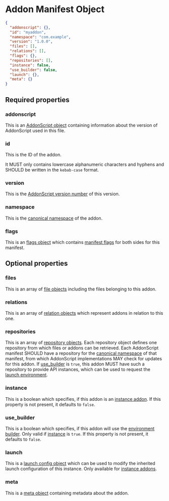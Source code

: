 # Addon Manifest Object

```json
{
  "addonscript": {},
  "id": "myaddon",
  "namespace": "com.example",
  "version": "1.0.0",
  "files": [],
  "relations": [],
  "flags": {},
  "repositories": [],
  "instance": false,
  "use_builder": false,
  "launch": {},
  "meta": {}
}
```

## Required properties

### addonscript

This is an [AddonScript object](addonscript.md) containing information about the version of AddonScript used in this file.

### id

This is the ID of the addon.

It MUST only contains lowercase alphanumeric characters and hyphens and SHOULD be written in the `kebab-case` format.

### version

This is the [AddonScript version number](../concepts/versioning.md#addonscript-version-numbers) of this version.

### namespace

This is the [canonical namespace](../concepts/namespaces.md#canonical-namespaces) of the addon.

### flags

This is an [flags object](flags.md) which contains [manifest flags](../concepts/flags.md#manifest-flags) for both sides for this manifest.

## Optional properties

### files

This is an array of [file objects](file.md) including the files belonging to this addon.

### relations

This is an array of [relation objects](relation.md) which represent addons in relation to this one.

### repositories

This is an array of [repository objects](repository.md). Each repository object defines one repository from which files or
addons can be retrieved. Each AddonScript manifest SHOULD have a repository for the [canonical namespace](#namespace) of 
that manifest, from which AddonScript implementations MAY check for updates for this addon. If [use_builder](#use_builder) is `true`, 
this addon MUST have such a repository to provide API instances, which can be used to request the 
[launch environment](../api/features/builder.md#build-launch-environment).

### instance

This is a boolean which specifies, if this addon is an [instance addon](../concepts/instance.md). 
If this property is not present, it defaults to `false`.

### use_builder

This is a boolean which specifies, if this addon will use the [environment builder](../api/features/builder.md).
Only valid if [instance](#instance) is `true`.
If this property is not present, it defaults to `false`.

### launch

This is a [launch config object](launch.md) which can be used to modify the 
inherited launch configuration of this instance.
Only available for [instance addons](../concepts/instance.md).

### meta

This is a [meta object](meta.md) containing metadata about the addon.
